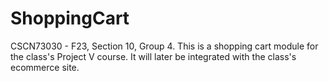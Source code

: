# ShoppingCart
CSCN73030 - F23, Section 10, Group 4.    This is a shopping cart module for the class's Project V course. It will later be integrated with the class's ecommerce site. 
